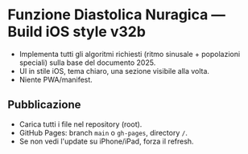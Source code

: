 # Funzione Diastolica Nuragica — Build iOS style v32b

- Implementa tutti gli algoritmi richiesti (ritmo sinusale + popolazioni speciali) sulla base del documento 2025.
- UI in stile iOS, tema chiaro, una sezione visibile alla volta.
- Niente PWA/manifest.

## Pubblicazione
- Carica tutti i file nel repository (root).
- GitHub Pages: branch `main` o `gh-pages`, directory `/`.
- Se non vedi l'update su iPhone/iPad, forza il refresh.

